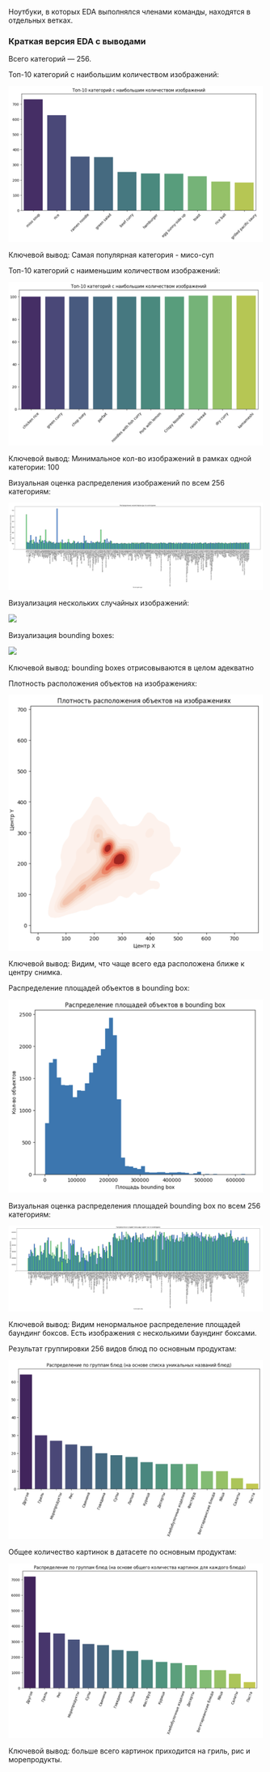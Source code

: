 Ноутбуки, в которых EDA выполнялся членами команды, находятся в отдельных ветках.

### Краткая версия EDA с выводами

Всего категорий — 256.

Топ-10 категорий с наибольшим количеством изображений:

![](pictures_dataset/top_10_most.png)

Ключевой вывод: Самая популярная категория - мисо-суп

Топ-10 категорий с наименьшим количеством изображений:

![](pictures_dataset/top_10_least.png)

Ключевой вывод: Минимальное кол-во изображений в рамках одной категории: 100

Визуальная оценка распределения изображений по всем 256 категориям:

![](pictures_dataset/distr_all.png)

Визуализация нескольких случайных изображений:

![](pictures_dataset/random_pictures.png)

Визуализация bounding boxes:

![](pictures_dataset/random_bbox.png)

Ключевой вывод: bounding boxes отрисовываются в целом адекватно

Плотность расположения объектов на изображениях:

![](pictures_dataset/density.png)

Ключевой вывод: Видим, что чаще всего еда расположена ближе к центру снимка.

Распределение площадей объектов в bounding box:

![](pictures_dataset/square.png)

Визуальная оценка распределения площадей bounding box по всем 256 категориям:

![](pictures_dataset/square_all.png)

Ключевой вывод: Видим ненормальное распределение площадей баундинг боксов. Есть изображения с несколькими баундинг боксами.

Результат группировки 256 видов блюд по основным продуктам:

![](pictures_dataset/groups_distr.png)

Общее количество картинок в датасете по основным продуктам:

![](pictures_dataset/groups_count.png)

Ключевой вывод: больше всего картинок приходится на гриль, рис и морепродукты.
